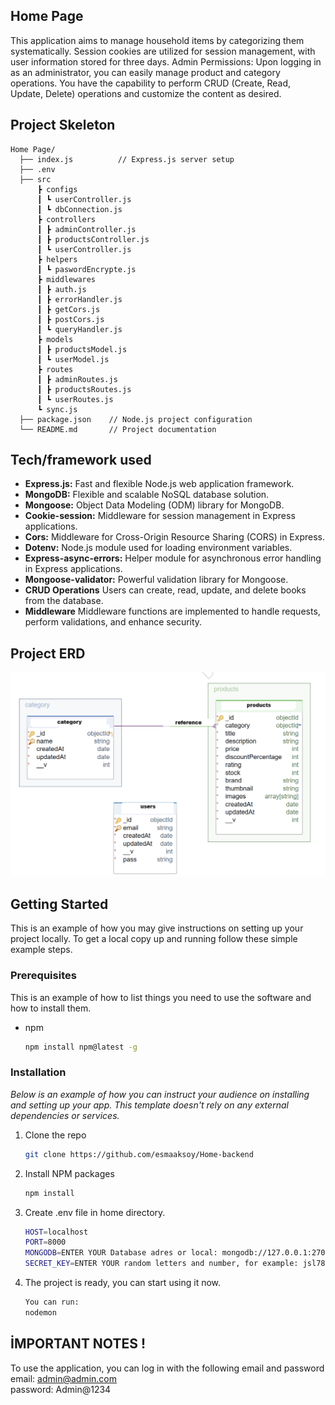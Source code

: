 ## Home Page
This application aims to manage household items by categorizing them systematically. Session cookies are utilized for session management, with user information stored for three days.
Admin Permissions: Upon logging in as an administrator, you can easily manage product and category operations. You have the capability to perform CRUD (Create, Read, Update, Delete) operations and customize the content as desired.

## Project Skeleton



```
Home Page/
  ├── index.js          // Express.js server setup
  ├── .env
  ├── src
      ┣ configs
      ┃ ┗ userController.js
      ┃ ┗ dbConnection.js
      ┣ controllers
      ┃ ┣ adminController.js
      ┃ ┣ productsController.js
      ┃ ┗ userController.js
      ┣ helpers
      ┃ ┗ paswordEncrypte.js
      ┣ middlewares
      ┃ ┣ auth.js
      ┃ ┣ errorHandler.js
      ┃ ┣ getCors.js
      ┃ ┣ postCors.js
      ┃ ┗ queryHandler.js
      ┣ models
      ┃ ┣ productsModel.js
      ┃ ┗ userModel.js
      ┣ routes
      ┃ ┣ adminRoutes.js
      ┃ ┣ productsRoutes.js
      ┃ ┗ userRoutes.js
      ┗ sync.js
  ├── package.json    // Node.js project configuration
  └── README.md       // Project documentation
```
## Tech/framework used
- **Express.js:** Fast and flexible Node.js web application framework.
- **MongoDB:** Flexible and scalable NoSQL database solution.
- **Mongoose:** Object Data Modeling (ODM) library for MongoDB.
- **Cookie-session:** Middleware for session management in Express applications.
- **Cors:** Middleware for Cross-Origin Resource Sharing (CORS) in Express.
- **Dotenv:** Node.js module used for loading environment variables.
- **Express-async-errors:** Helper module for asynchronous error handling in Express applications.
- **Mongoose-validator:** Powerful validation library for Mongoose.
- **CRUD Operations** Users can create, read, update, and delete books from the database.
- **Middleware** Middleware functions are implemented to handle requests, perform validations, and enhance security.



## Project ERD

![erd](./erd.png)

## Getting Started

This is an example of how you may give instructions on setting up your project locally.
To get a local copy up and running follow these simple example steps.

### Prerequisites

This is an example of how to list things you need to use the software and how to install them.

- npm
  ```sh
  npm install npm@latest -g
  ```

### Installation

_Below is an example of how you can instruct your audience on installing and setting up your app. This template doesn't rely on any external dependencies or services._

1. Clone the repo
   ```sh
   git clone https://github.com/esmaaksoy/Home-backend
   ```
2. Install NPM packages
   ```sh
   npm install
   ```
3. Create .env file in home directory.
   ```sh
   HOST=localhost
   PORT=8000
   MONGODB=ENTER YOUR Database adres or local: mongodb://127.0.0.1:27017/home
   SECRET_KEY=ENTER YOUR random letters and number, for example: jsl78dd9ff6f6s9jkd89Kkfnfd


   ```
4. The project is ready, you can start using it now.
   ```sh
   You can run:
   nodemon
   ```
 
## İMPORTANT NOTES !

To use the application, you can log in with the following email and password <br>
email: admin@admin.com <br>
password: Admin@1234 <br>


